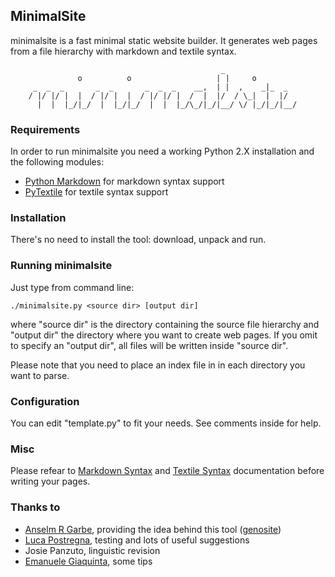 MinimalSite
-----------

minimalsite is a fast minimal static website builder. It generates web pages
from a file hierarchy with markdown and textile syntax.

                                                   _                
                   o          o                   | |     o         
         _  _  _       _  _       _  _  _    __,  | |  ,    _|_  _  
        / |/ |/ |  |  / |/ |  |  / |/ |/ |  /  |  |/  / \_|  |  |/  
          |  |  |_/|_/  |  |_/|_/  |  |  |_/\_/|_/|__/ \/ |_/|_/|__/



### Requirements

In order to run minimalsite you need a working Python 2.X installation and the
following modules:

* [Python Markdown][] for markdown syntax support
* [PyTextile][] for textile syntax support


### Installation

There's no need to install the tool: download, unpack and run.


### Running minimalsite

Just type from command line:

    ./minimalsite.py <source dir> [output dir]

where "source dir" is the directory containing the source file hierarchy and
"output dir" the directory where you want to create web pages. If you omit to
specify an "output dir", all files will be written inside "source dir".

Please note that you need to place an index file in in each directory you want
to parse.


### Configuration

You can edit "template.py" to fit your needs. See comments inside for help.


### Misc

Please refear to [Markdown Syntax][] and [Textile Syntax][] documentation
before writing your pages.


### Thanks to

* [Anselm R Garbe][], providing the idea behind this tool ([genosite][])
* [Luca Postregna][], testing and lots of useful suggestions
* Josie Panzuto, linguistic revision
* [Emanuele Giaquinta][], some tips


[Python Markdown]:    http://www.freewisdom.org/projects/python-markdown
[PyTextile]:          http://loopcore.com/python-textile/
[Markdown Syntax]:    http://daringfireball.net/projects/markdown/syntax
[Textile Syntax]:     http://en.wikipedia.org/wiki/Textile_(markup_language)
[Anselm R Garbe]:     http://garbe.us/
[genosite]:           http://hg.suckless.org/genosite/
[Luca Postregna]:     http://luca.postregna.name/
[Emanuele Giaquinta]: http://tomaw.net/~exg/
